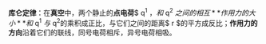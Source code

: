 **库仑定律**：在**真空**中，两个静止的**点电荷**$ q<sup>1</sup> $，和$ q<sup>2</sup> $之间的相互**作用力的大小**和$ q<sup>1</sup> $与$ q<sup>2</sup>的乘积成正比，与它们之间的距离$ r $的平方成反比；**作用力的方向**沿着它们的联线，同号电荷相斥，异号电荷相吸。  
